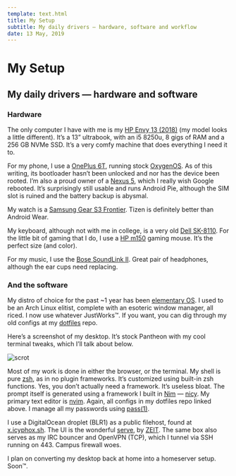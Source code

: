 ```yaml
---
template: text.html
title: My Setup
subtitle: My daily drivers — hardware, software and workflow
date: 13 May, 2019
---
```


# My Setup
## My daily drivers — hardware and software

### Hardware

The only computer I have with me is my [HP Envy 13 (2018)](https://store.hp.com/us/en/mdp/laptops/envy-13) (my model looks a little different). It’s a 13” ultrabook, with an i5 8250u,
8 gigs of RAM and a 256 GB NVMe SSD. It’s a very comfy machine that does everything I need it to.

For my phone, I use a [OnePlus 6T](https://www.oneplus.in/6t), running stock [OxygenOS](https://www.oneplus.in/oxygenos). As of this writing, its bootloader hasn’t been unlocked and nor has the device been rooted.
I’m also a proud owner of a [Nexus 5](https://en.wikipedia.org/wiki/Nexus_5), which I really wish Google rebooted. It’s surprisingly still usable and runs Android Pie, although the SIM slot is ruined and the battery backup is abysmal.

My watch is a [Samsung Gear S3 Frontier](https://www.samsung.com/in/wearables/gear-s3-frontier-r760/). Tizen is definitely better than Android Wear.

My keyboard, although not with me in college, is a very old [Dell SK-8110](https://www.amazon.com/Dell-Keyboard-Model-SK-8110-Interface/dp/B00366HMMO). 
For the little bit of gaming that I do, I use a [HP m150](https://www.hpshopping.in/hp-m150-gaming-mouse-3dr63pa.html) gaming mouse. It’s the perfect size (and color).

For my music, I use the [Bose SoundLink II](https://www.boseindia.com/en_in/products/headphones/over_ear_headphones/soundlink-around-ear-wireless-headphones-ii.html). 
Great pair of headphones, although the ear cups need replacing.

### And the software

My distro of choice for the past ~1 year has been [elementary OS](https://elementary.io). I used to be an Arch Linux elitist, complete with an esoteric
window manager, all riced. I now use whatever JustWorks™. If you want, you can dig through my old configs at my [dotfiles](https://github.com/icyphox/dotfiles) repo. 

Here’s a screenshot of my desktop. It’s stock Pantheon with my cool terminal tweaks, which I’ll talk about below.

![scrot](https://x.icyphox.sh/RT-2W.png)

Most of my work is done in either the browser, or the terminal.
My shell is pure [zsh](http://www.zsh.org), as in no plugin frameworks. It’s customized using built-in zsh functions. Yes, you don’t actually need
a framework. It’s useless bloat. The prompt itself is generated using a framework I built in [Nim](https://nim-lang.org) — [nicy](https://github.com/icyphox/nicy).
My primary text editor is [nvim](https://neovim.org). Again, all configs in my dotfiles repo linked above.
I manage all my passwords using [pass(1)](https://passwordstore.org).

I use a DigitalOcean droplet (BLR1) as a public filehost, found at [x.icyphox.sh](https://x.icyphox.sh). The UI is the wonderful [serve](https://github.com/zeit/serve), by [ZEIT](https://zeit.co).
The same box also serves as my IRC bouncer and OpenVPN (TCP), which I tunnel via SSH running on 443. Campus firewall woes. 

I plan on converting my desktop back at home into a homeserver setup. Soon™.
